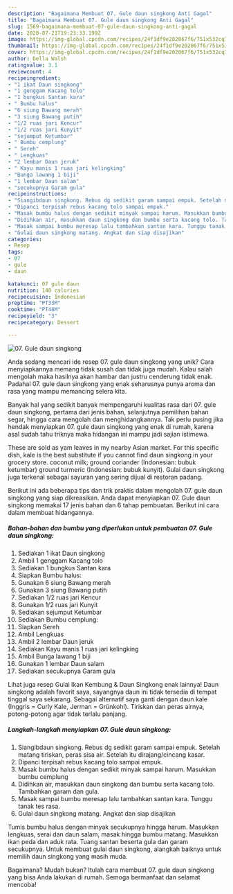 ```yaml
---
description: "Bagaimana Membuat 07. Gule daun singkong Anti Gagal"
title: "Bagaimana Membuat 07. Gule daun singkong Anti Gagal"
slug: 1569-bagaimana-membuat-07-gule-daun-singkong-anti-gagal
date: 2020-07-21T19:23:33.199Z
image: https://img-global.cpcdn.com/recipes/24f1df9e202067f6/751x532cq70/07-gule-daun-singkong-foto-resep-utama.jpg
thumbnail: https://img-global.cpcdn.com/recipes/24f1df9e202067f6/751x532cq70/07-gule-daun-singkong-foto-resep-utama.jpg
cover: https://img-global.cpcdn.com/recipes/24f1df9e202067f6/751x532cq70/07-gule-daun-singkong-foto-resep-utama.jpg
author: Della Walsh
ratingvalue: 3.1
reviewcount: 4
recipeingredient:
- "1 ikat Daun singkong"
- "1 genggam Kacang tolo"
- "1 bungkus Santan kara"
- " Bumbu halus"
- "6 siung Bawang merah"
- "3 siung Bawang putih"
- "1/2 ruas jari Kencur"
- "1/2 ruas jari Kunyit"
- "sejumput Ketumbar"
- " Bumbu cemplung"
- " Sereh"
- " Lengkuas"
- "2 lembar Daun jeruk"
- " Kayu manis 1 ruas jari kelingking"
- "Bunga lawang 1 biji"
- "1 lembar Daun salam"
- "secukupnya Garam gula"
recipeinstructions:
- "Siangibdaun singkong. Rebus dg sedikit garam sampai empuk. Setelah matang tiriskan, peras sisa air. Setelah itu dirajang/cincang kasar."
- "Dipanci terpisah rebus kacang tolo sampai empuk."
- "Masak bumbu halus dengan sedikit minyak sampai harum. Masukkan bumbu cemplung"
- "Didihkan air, masukkan daun singkong dan bumbu serta kacang tolo. Tambahkan garam dan gula."
- "Masak sampai bumbu meresap lalu tambahkan santan kara. Tunggu tanak tes rasa."
- "Gulai daun singkong matang. Angkat dan siap disajikan"
categories:
- Resep
tags:
- 07
- gule
- daun

katakunci: 07 gule daun 
nutrition: 140 calories
recipecuisine: Indonesian
preptime: "PT33M"
cooktime: "PT48M"
recipeyield: "3"
recipecategory: Dessert

---
```



![07. Gule daun singkong](https://img-global.cpcdn.com/recipes/24f1df9e202067f6/751x532cq70/07-gule-daun-singkong-foto-resep-utama.jpg)

Anda sedang mencari ide resep 07. gule daun singkong yang unik? Cara menyiapkannya memang tidak susah dan tidak juga mudah. Kalau salah mengolah maka hasilnya akan hambar dan justru cenderung tidak enak. Padahal 07. gule daun singkong yang enak seharusnya punya aroma dan rasa yang mampu memancing selera kita.

Banyak hal yang sedikit banyak mempengaruhi kualitas rasa dari 07. gule daun singkong, pertama dari jenis bahan, selanjutnya pemilihan bahan segar, hingga cara mengolah dan menghidangkannya. Tak perlu pusing jika hendak menyiapkan 07. gule daun singkong yang enak di rumah, karena asal sudah tahu triknya maka hidangan ini mampu jadi sajian istimewa.

These are sold as yam leaves in my nearby Asian market. For this specific dish, kale is the best substitute if you cannot find daun singkong in your grocery store. coconut milk; ground coriander (Indonesian: bubuk ketumbar) ground turmeric (Indonesian: bubuk kunyit). Gulai daun singkong juga terkenal sebagai sayuran yang sering dijual di restoran padang.


Berikut ini ada beberapa tips dan trik praktis dalam mengolah 07. gule daun singkong yang siap dikreasikan. Anda dapat menyiapkan 07. Gule daun singkong memakai 17 jenis bahan dan 6 tahap pembuatan. Berikut ini cara dalam membuat hidangannya.

<!--inarticleads1-->

##### Bahan-bahan dan bumbu yang diperlukan untuk pembuatan 07. Gule daun singkong:

1. Sediakan 1 ikat Daun singkong
1. Ambil 1 genggam Kacang tolo
1. Sediakan 1 bungkus Santan kara
1. Siapkan  Bumbu halus:
1. Gunakan 6 siung Bawang merah
1. Gunakan 3 siung Bawang putih
1. Sediakan 1/2 ruas jari Kencur
1. Gunakan 1/2 ruas jari Kunyit
1. Sediakan sejumput Ketumbar
1. Sediakan  Bumbu cemplung:
1. Siapkan  Sereh
1. Ambil  Lengkuas
1. Ambil 2 lembar Daun jeruk
1. Sediakan  Kayu manis 1 ruas jari kelingking
1. Ambil Bunga lawang 1 biji
1. Gunakan 1 lembar Daun salam
1. Sediakan secukupnya Garam gula


Lihat juga resep Gulai Ikan Kembung &amp; Daun Singkong enak lainnya! Daun singkong adalah favorit saya, sayangnya daun ini tidak tersedia di tempat tinggal saya sekarang. Sebagai alternatif saya ganti dengan daun kale (Inggris = Curly Kale, Jerman = Grünkohl). Tiriskan dan peras airnya, potong-potong agar tidak terlalu panjang. 

<!--inarticleads2-->

##### Langkah-langkah menyiapkan 07. Gule daun singkong:

1. Siangibdaun singkong. Rebus dg sedikit garam sampai empuk. Setelah matang tiriskan, peras sisa air. Setelah itu dirajang/cincang kasar.
1. Dipanci terpisah rebus kacang tolo sampai empuk.
1. Masak bumbu halus dengan sedikit minyak sampai harum. Masukkan bumbu cemplung
1. Didihkan air, masukkan daun singkong dan bumbu serta kacang tolo. Tambahkan garam dan gula.
1. Masak sampai bumbu meresap lalu tambahkan santan kara. Tunggu tanak tes rasa.
1. Gulai daun singkong matang. Angkat dan siap disajikan


Tumis bumbu halus dengan minyak secukupnya hingga harum. Masukkan lengkuas, serai dan daun salam, masak hingga bumbu matang. Masukkan ikan peda dan aduk rata. Tuang santan beserta gula dan garam secukupnya. Untuk membuat gulai daun singkong, alangkah baiknya untuk memilih daun singkong yang masih muda. 

Bagaimana? Mudah bukan? Itulah cara membuat 07. gule daun singkong yang bisa Anda lakukan di rumah. Semoga bermanfaat dan selamat mencoba!
